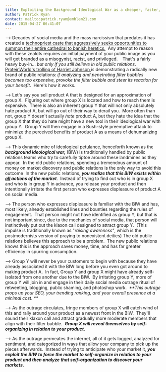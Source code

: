 ```yaml
---
title: Exploiting the Background Ideological War as a cheaper, faster, and more effective marketing strategy
author: Patrick Ryan
contact: mailto:patrick.ryan@emblem21.com
date: 2015-04-27 06:41:07
---
```


--> Decades of social media and the mass narcissism that predates it has created a [technopriest caste that aggressively seeks opportunities to summon their entire cathedral to banish heretics.](/2014/10/25/the-experiments-in-fracturing-monocultures/)  Any attempt to reason with these zealots requires an initial payment of your public image as you will get branded as a misogynist, racist, and privileged.    That's a fairly heavy buy-in... _but only if you still believe in old public relations_.  [ProteinWorld's trolling of ](http://adland.tv/adnews/if-grow-harriet-becomes-meme-blame-protein-world/195187592)[<span class="Tweet-authorName Identity-name p-name customisable-highlight" data-scribe="element:name">Harriet Johnson</span> ](https://twitter.com/HarrietEJohnson)is demonstrating a radically new brand of public relations: _if analyzing and penetrating filter bubbles becomes too expensive, provoke the filter bubble and steer its reaction for your benefit_.  Here's how it works.

--> Let's say you sell product A that is designed for an approximation of group X.  Figuring out where group X is located and how to reach them is expensive.  There is also an inherent group Y that will not only absolutely hate product A, but will go out of their way to derail you.  More often than not, group Y doesn't actually _hate_ product A, but they hate the idea that the group X that they do hate might have a new tool in their ideological war with group Y.  Group Y will then engage in a Bush-style preemptive attack to minimize the perceived benefits of product A as a means of dehumanizing group X.

--> This dynamic mire of ideological petulance, henceforth known as the _**background ideological war,**_ (BIW) is traditionally handled by public relations teams who try to carefully tiptoe around these landmines as they appear.  In the old public relations, spending a tremendous amount of money on market discovery and public relations is the only way to avoid this outcome  In the new public relations, **_you realize that this BIW exists within <span style="text-decoration: underline;">all</span> actions of the market_**.  Instead of trying to find out who is in group X and who is in group Y in advance, you release your product and then intentionally irritate the first person who expresses displeasure of product A on social media.

--> The person who expresses displeasure is familiar with the BIW and has, most likely, already established lines and bounties regarding the rules of engagement.  That person might not have identified as group Y, but that is not important since, due to the mechanics of social media, that person will instinctively put out the klaxon call designed to attract group Y.  (This impulse is traditionally known as "_raising awareness"_, which is the postmodernists version of praying to nonexistent deities) The old public relations believes this approach to be a problem.  The new public relations knows this is the approach saves money, time, and has far greater efficiency in spurring consumption.

--> Group Y will never be your customers to begin with because they have already associated it with the BIW long before you even got around to making product A.  In fact, Group Y and group X might have already self-isolated from one another due to the BIW.  By irritating group Y, more of group Y will join in and engage in their daily social media outrage ritual of retweeting, blogging, public shaming, and photoshop work.  _**This outrage props up your SEO, your trending ranking, and your overall presence at a minimal cost. **_

--> As the outrage circulates, fringe members of group X will catch wind of this and rally around your product as a newest front in the BIW.  They'll sound their klaxon call and attract gradually more moderate members that align with their filter bubble.  _**Group X will reveal themselves by self-organizing in relation to your product**_.

--> As the outrage permeates the internet, all of it gets logged, analyzed for sentiment, and categorized in ways that allow your company to pick up the pieces afterwards.  Instead of trying to anticipate who your market it, _**you exploit the BIW to force the market to self-organize in relation to your product and then analyze that self-organization to discover your markets.**_